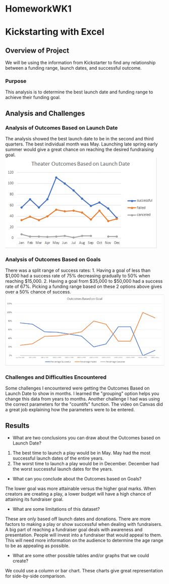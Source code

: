 # HomeworkWK1
# Kickstarting with Excel

## Overview of Project
We will be using the information from Kickstarter to find any relationship between a funding range, launch dates, and successful outcome.  
### Purpose
This analysis is to determine the best launch date and funding range to achieve their funding goal. 
## Analysis and Challenges

### Analysis of Outcomes Based on Launch Date
The analysis showed the best launch date to be in the second and third quarters. The best individual month was May. Launching late spring early summer would give a great chance on reaching the desired fundraising goal. ![Theater_Outcomes_vs_Launch](Resources/Theater_Outcomes_vs_Launch.png)
### Analysis of Outcomes Based on Goals
There was a split range of success rates: 1. Having a goal of less than $1,000 had a success rate of 75% decreasing gradually to 50% when reaching $15,000. 2. Having a goal from $35,000 to $50,000 had a success rate of 67%. Picking a funding range based on these 2 options above gives over a 50% chance of success. 
![Outcomes_vs_Goals](Resources/Outcomes_vs_Goals.png)
### Challenges and Difficulties Encountered
Some challenges I encountered were getting the Outcomes Based on Launch Date to show in months. I learned the "grouping" option helps you change this data from years to months. Another challenge I had was using the correct parameters for the "countifs" function. The video on Canvas did a great job explaining how the parameters were to be entered.
## Results

- What are two conclusions you can draw about the Outcomes based on Launch Date?

 1. The best time to launch a play would be in May. May had the most successful launch dates of the entire years. 
 2. The worst time to launch a play would be in December. December had the worst successful launch dates for the years. 

- What can you conclude about the Outcomes based on Goals?

 The lower goal was more attainable versus the higher goal marks. When creators are creating a play, a lower budget will have a high chance of attaining its fundraiser goal.

- What are some limitations of this dataset?

 These are only based off launch dates and donations. There are more factors to making a play or show successful when dealing with fundraisers. A big part of reaching a fundraiser goal deals with awareness and presentation. People will invest into a fundraiser that would appeal to them. This will need more information on the audience to determine the age range to be as appealing as possible. 

- What are some other possible tables and/or graphs that we could create?

 We could use a column or bar chart. These charts give great representation for side-by-side comparison. 

